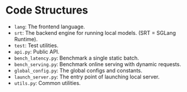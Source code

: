 # Code Structures

- `lang`: The frontend language.
- `srt`: The backend engine for running local models. (SRT = SGLang Runtime).
- `test`: Test utilities.
- `api.py`: Public API.
- `bench_latency.py`: Benchmark a single static batch.
- `bench_serving.py`: Benchmark online serving with dynamic requests.
- `global_config.py`: The global configs and constants.
- `launch_server.py`: The entry point of launching local server.
- `utils.py`: Common utilities.
